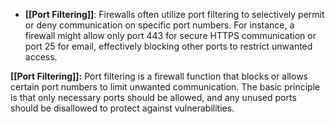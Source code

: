 - **[[Port Filtering]]**: Firewalls often utilize port filtering to selectively permit or deny communication on specific port numbers. For instance, a firewall might allow only port 443 for secure HTTPS communication or port 25 for email, effectively blocking other ports to restrict unwanted access.

**[[Port Filtering]]:** Port filtering is a firewall function that blocks or allows certain port numbers to limit unwanted communication. The basic principle is that only necessary ports should be allowed, and any unused ports should be disallowed to protect against vulnerabilities.